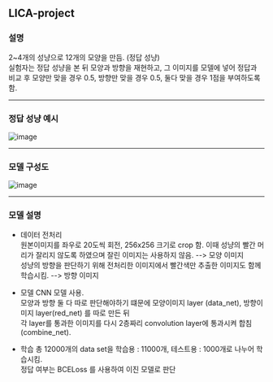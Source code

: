 ## LICA-project

### 설명
2~4개의 성냥으로 12개의 모양을 만듬. (정답 성냥)  
실험자는 정답 성냥을 본 뒤 모양과 방향을 재현하고, 그 이미지를 모델에 넣어 정답과 비교 후 모양만 맞을 경우 0.5, 방향만 맞을 경우 0.5, 둘다 맞을 경우 1점을 부여하도록 함.

***

### 정답 성냥 예시
![image](https://user-images.githubusercontent.com/43367868/112931107-77ea7080-9156-11eb-91b5-2f49faa3c421.png)
*** 

### 모델 구성도
![image](https://user-images.githubusercontent.com/43367868/113096926-13501400-9231-11eb-94bc-478e6147d991.png)  
***

### 모델 설명
- 데이터 전처리  
원본이미지를 좌우로 20도씩 회전, 256x256 크기로 crop 함. 이때 성냥의 빨간 머리가 잘리지 않도록 하였으며 잘린 이미지는 사용하지 않음. --> 모양 이미지  
성냥의 방향을 판단하기 위해 전처리한 이미지에서 빨간색만 추출한 이미지도 함께 학습시킴. --> 방향 이미지

- 모델
CNN 모델 사용.   
모양과 방향 둘 다 따로 판단해야하기 떄문에 모양이미지 layer (data_net), 방향이미지 layer(red_net) 를 따로 만든 뒤  
각 layer를 통과한 이미지를 다시 2층짜리 convolution layer에 통과시켜 합침(combine_net).  

- 학습
총 12000개의 data set을 학습용 : 11000개, 테스트용 : 1000개로 나누어 학습시킴.  
정답 여부는 BCELoss 를 사용하여 이진 모델로 판단



